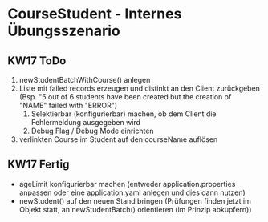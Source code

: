 # CourseStudent - Internes Übungsszenario

## KW17 ToDo

1. newStudentBatchWithCourse() anlegen
2. Liste mit failed records erzeugen und distinkt an den Client zurückgeben (Bsp. "5 out of 6 students have been created but the creation of "NAME" failed with "ERROR")
   1. Selektierbar (konfigurierbar) machen, ob dem Client die Fehlermeldung ausgegeben wird
   2. Debug Flag / Debug Mode einrichten
3. verlinkten Course im Student auf den courseName auflösen


## KW17 Fertig
- ageLimit konfigurierbar machen (entweder application.properties anpassen oder eine application.yaml anlegen und dies dann nutzen)
- newStudent() auf den neuen Stand bringen (Prüfungen finden jetzt im Objekt statt, an newStudentBatch() orientieren (im Prinzip abkupfern))
